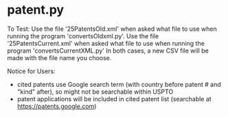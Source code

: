 # patent.py

To Test:
   Use the file '25PatentsOld.xml' when asked what file to use when running the program 'convertsOldxml.py'.
   Use the file '25PatentsCurrent.xml' when asked what file to use when running the program 'convertsCurrentXML.py'
   In both cases, a new CSV file will be made with the file name you choose.
  

Notice for Users:

* cited patents use Google search term (with country before patent # and "kind" after), so might not be searchable within USPTO
* patent applications will be included in cited patent list (searchable at https://patents.google.com)
